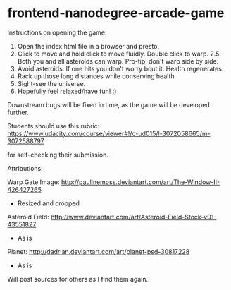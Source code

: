 frontend-nanodegree-arcade-game
===============================

Instructions on opening the game:
  1. Open the index.html file in a browser and presto.
  2. Click to move and hold click to move fluidly. Double click to warp.
    2.5. Both you and all asteroids can warp. Pro-tip: don't warp side by side.
  3. Avoid asteroids. If one hits you don't worry bout it. Health regenerates.
  4. Rack up those long distances while conserving health.
  5. Sight-see the universe.
  6. Hopefully feel relaxed/have fun! :)

Downstream bugs will be fixed in time, as the game will be developed further.

Students should use this rubric: https://www.udacity.com/course/viewer#!/c-ud015/l-3072058665/m-3072588797

for self-checking their submission.

Attributions:

Warp Gate Image:
http://paulinemoss.deviantart.com/art/The-Window-II-426427265
- Resized and cropped

Asteroid Field:
http://www.deviantart.com/art/Asteroid-Field-Stock-v01-43551827
- As is

Planet:
http://dadrian.deviantart.com/art/planet-psd-30817228
- As is

Will post sources for others as I find them again..